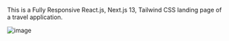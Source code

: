 This is a Fully Responsive React.js, Next.js 13, Tailwind CSS landing page of a travel application.

![image](https://github.com/JoseVitorOliveira/travel_app/assets/55604227/c4bcf9d9-a37e-491c-acf9-dda06d208ae0)
